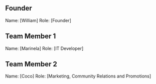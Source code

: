 ## Founder

Name: [William]
Role: [Founder]

## Team Member 1

Name: [Marinela]
    Role: [IT Developer]

## Team Member 2

Name: [Coco]
Role: [Marketing, Community Relations and Promotions]
